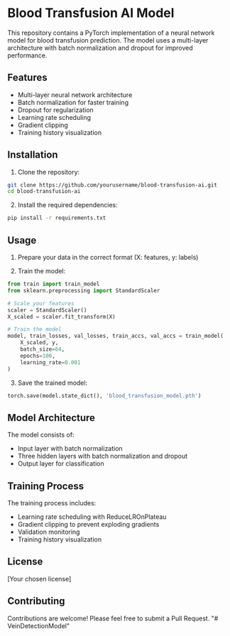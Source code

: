 # Blood Transfusion AI Model

This repository contains a PyTorch implementation of a neural network model for blood transfusion prediction. The model uses a multi-layer architecture with batch normalization and dropout for improved performance.

## Features

- Multi-layer neural network architecture
- Batch normalization for faster training
- Dropout for regularization
- Learning rate scheduling
- Gradient clipping
- Training history visualization

## Installation

1. Clone the repository:
```bash
git clone https://github.com/yourusername/blood-transfusion-ai.git
cd blood-transfusion-ai
```

2. Install the required dependencies:
```bash
pip install -r requirements.txt
```

## Usage

1. Prepare your data in the correct format (X: features, y: labels)

2. Train the model:
```python
from train import train_model
from sklearn.preprocessing import StandardScaler

# Scale your features
scaler = StandardScaler()
X_scaled = scaler.fit_transform(X)

# Train the model
model, train_losses, val_losses, train_accs, val_accs = train_model(
    X_scaled, y,
    batch_size=64,
    epochs=100,
    learning_rate=0.001
)
```

3. Save the trained model:
```python
torch.save(model.state_dict(), 'blood_transfusion_model.pth')
```

## Model Architecture

The model consists of:
- Input layer with batch normalization
- Three hidden layers with batch normalization and dropout
- Output layer for classification

## Training Process

The training process includes:
- Learning rate scheduling with ReduceLROnPlateau
- Gradient clipping to prevent exploding gradients
- Validation monitoring
- Training history visualization

## License

[Your chosen license]

## Contributing

Contributions are welcome! Please feel free to submit a Pull Request. "# VeinDetectionModel" 
